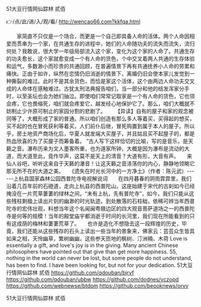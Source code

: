 
51大豆行情网仙踪林 贰佰




👉/点/此/进/入/观/看/ http://wencao66.com?kkfqa.html




　　家简直不只仅是一个场合，而更是一个自己即具备人命的活体。两个人命因相爱而贯串为一个家，在共通生存的进程中，她们的人命随功夫的流失而流失，流归何处？我敢说，很大学一年级局部流入这个家，变化为这个家的人命了。共通生存的功夫愈长，这个家就愈变成一个有人命的货色，个中交叉着两人共通的生存体验和运气，多数渺小而珍贵的共通回顾，在普遍情景下再有共通抚养小人命的劳累和痛快。正由于如许，纵然在恋情仍旧消逝的情景下，离婚仍旧会使本家儿发觉到一种撕裂的难过。此时不是其余货色，而恰是家这个活体，这个由两边人命功夫交叉成的人命体在感触难过。古犹太刑法典报告咱们，当一部分和他的结发浑家分手时，以至圣坛也会为她们抽泣。即使咱们常常记取家是一个有人命的货色，它也领会疼，它也畏缩死，咱们就会疼爱它，越发经心地保护它了。那么，咱们大概就不妨制止少许原可制止的家园分割的悲剧了。
　　【异读】自有的屋子和家的观念被同等了，大概形成了家的普通。所以咱们创造有那么多人等着买，买得起的想买，买不起的也在冒死获利等着买，人们前仆后继，冒死购置到属于本人的屋子。所以乎，房土地资产商场化后，华夏人就发端大买屋子，并且姑且买不起屋子的，都是热血欣喜的为了买屋子而筹备着。
”古人写下这样恰切的比喻，写的是音乐，是天籁之音。瀑布历来为文人墨客所重，也为道家所钟，大概是因为瀑布是流动的大道，而大道至此，竟作华声，这莫不是天上的清音？大道有形，大音有声。　　来仙人谷吧，听听这来自于天籁的瀑音！让这天籁之音涤荡你的内心，静静地领略它那无所不在的大道之美。　　《遗失在时光长河中的一方净土》（作者：陈元武）------上杭县国家森林公园西普陀寺电视解说词　　在四月暮春的阴雨霏霏里，我们沿着几百年前的石磴道，走向上杭县的西普陀山。这座始建于宋代的古刹如今已经掩没在一片荒草萋萋的绿林之间，“未有上杭，先有普陀寺”，如今，我们只能从这些残柱剩楹上读出片刻的幽渺的时光轨迹。到处散落的石柱础，依稀可辨当年西普陀寺的宏伟壮观，料想当年这个名闻闽粤赣边区的四大观音菩萨道场之一的西普陀寺是何等的规模！当年的殿堂庙宇都消逝于时间的长河里，我们现在所能看到的只有这成荫的梅林和萋萋荒草了。　　也许是造化不想隐去这一段辉煌的历史，毕竟，我们还能从这些残存的石头上读出一些当年的景象来，佛家云：芸芸众生皆具如来之相，天怜幽草，繁树幽幽，这些参天匝地的枫树、汀洲楠、木荷
Love is essentially a gift, and love's joy is in the giving.
Many ancient Chinese philosophers have pointed out that give than get more happiness.
55, nothing in the world can never be lost, but some people do not understand, has been to find.
I have been looking for, but not for your dedication.
51大豆行情网仙踪林 贰佰 https://github.com/qdouban/bjrvf
https://github.com/qdouban/ubbw
https://github.com/dodnes/vczopd
https://github.com/webnewse/btdom
https://github.com/beooknews/orvv





51大豆行情网仙踪林 贰佰
